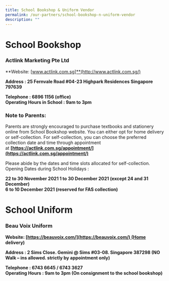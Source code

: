 ```yaml
---
title: School Bookshop & Uniform Vendor
permalink: /our-partners/school-bookshop-n-uniform-vendor
description: ""
---
```

# School Bookshop
### Actlink Marketing Pte Ltd  

**Website: [www.actlink.com.sg]**(http://www.actlink.com.sg/)

**Address : 25 Fernvale Road #04-23 Highpark Residences Singapore 797639**

**Telephone : 6896 1156 (office)**   <br>
**Operating Hours in School : 9am to 3pm**

### Note to Parents:

Parents are strongly encouraged to purchase textbooks and stationery online from School Bookshop website. You can either opt for home delivery or self-collection. For self-collection, you can choose the preferred collection date and time through appointment at **[https://actlink.com.sg/appointment/](https://actlink.com.sg/appointment/)**  
  
Please abide by the dates and time slots allocated for self-collection.  
Opening Dates during School Holidays :  
  
**22 to 30 November 2021 1 to 30 December 2021 (except 24 and 31 December)**   <br>
**6 to 10 December 2021 (reserved for FAS collection)**

# School Uniform

### Beau Voix Uniform  

**Website: [https://beauvoix.com/](https://beauvoix.com/) (Home delivery)**

**Address : 2 Sims Close. Gemini @ Sims #03-08. Singapore 387298 (NO Walk – ins allowed. strictly by appointment only)**

**Telephone : 6743 6645 / 6743 3627**   <br>
**Operating Hours : 9am to 3pm (On consignment to the school bookshop)**